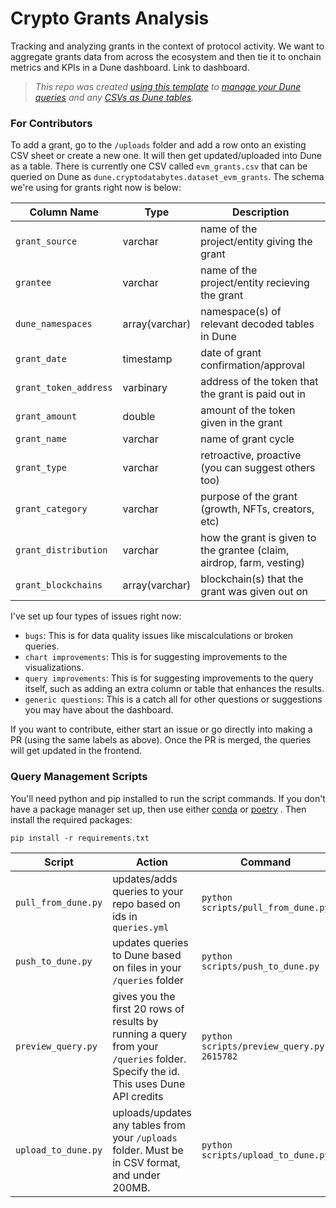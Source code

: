# Crypto Grants Analysis

Tracking and analyzing grants in the context of protocol activity. We want to aggregate grants data from across the ecosystem and then tie it to onchain metrics and KPIs in a Dune dashboard. Link to dashboard.

>*This repo was created [using this template](https://github.com/duneanalytics/DuneQueryRepo) to [manage your Dune queries](https://dune.mintlify.app/api-reference/crud/endpoint/create) and any [CSVs as Dune tables](https://dune.mintlify.app/api-reference/upload/endpoint/upload).*

### For Contributors

To add a grant, go to the `/uploads` folder and add a row onto an existing CSV sheet or create a new one. It will then get updated/uploaded into Dune as a table. There is currently one CSV called `evm_grants.csv` that can be queried on Dune as `dune.cryptodatabytes.dataset_evm_grants`. The schema we're using for grants right now is below:

| Column Name | Type | Description |
| ----------- | ---- | ----------- |
| `grant_source` | varchar | name of the project/entity giving the grant |
| `grantee` | varchar | name of the project/entity recieving the grant |
| `dune_namespaces` | array(varchar) | namespace(s) of relevant decoded tables in Dune |
| `grant_date` | timestamp | date of grant confirmation/approval |
| `grant_token_address` | varbinary | address of the token that the grant is paid out in |
| `grant_amount` | double | amount of the token given in the grant |
| `grant_name` | varchar | name of grant cycle |
| `grant_type` | varchar | retroactive, proactive (you can suggest others too) |
| `grant_category` | varchar | purpose of the grant (growth, NFTs, creators, etc) |
| `grant_distribution` | varchar | how the grant is given to the grantee (claim, airdrop, farm, vesting) |
| `grant_blockchains` | array(varchar) | blockchain(s) that the grant was given out on |

I've set up four types of issues right now:
- `bugs`: This is for data quality issues like miscalculations or broken queries.
- `chart improvements`: This is for suggesting improvements to the visualizations.
- `query improvements`: This is for suggesting improvements to the query itself, such as adding an extra column or table that enhances the results.
- `generic questions`: This is a catch all for other questions or suggestions you may have about the dashboard.

If you want to contribute, either start an issue or go directly into making a PR (using the same labels as above). Once the PR is merged, the queries will get updated in the frontend.

### Query Management Scripts

You'll need python and pip installed to run the script commands. If you don't have a package manager set up, then use either [conda](https://www.anaconda.com/download) or [poetry](https://python-poetry.org/) . Then install the required packages:

```
pip install -r requirements.txt
```

| Script | Action                                                                                                                                                    | Command |
|---|-----------------------------------------------------------------------------------------------------------------------------------------------------------|---|
| `pull_from_dune.py` | updates/adds queries to your repo based on ids in `queries.yml`                                                                                           | `python scripts/pull_from_dune.py` |
| `push_to_dune.py` | updates queries to Dune based on files in your `/queries` folder                                                                                          | `python scripts/push_to_dune.py` |
| `preview_query.py` | gives you the first 20 rows of results by running a query from your `/queries` folder. Specify the id. This uses Dune API credits | `python scripts/preview_query.py 2615782` |
| `upload_to_dune.py` | uploads/updates any tables from your `/uploads` folder. Must be in CSV format, and under 200MB. | `python scripts/upload_to_dune.py` |